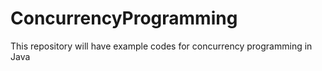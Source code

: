 # ConcurrencyProgramming
This repository will have example codes for concurrency programming in Java
